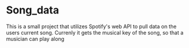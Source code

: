 # Song_data

This is a small project that utilizes Spotify's web API to pull data on the users current song. Currenly it gets the musical key of the song, so that a musician can play along
